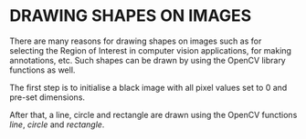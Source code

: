 # DRAWING SHAPES ON IMAGES

There are many reasons for drawing shapes on images such as for selecting the Region of Interest in computer vision applications, for making annotations, etc. Such shapes can be drawn by using the OpenCV library functions as well.

The first step is to initialise a black image with all pixel values set to 0 and pre-set dimensions.

After that, a line, circle and rectangle are drawn using the OpenCV functions *line*, *circle* and *rectangle*.